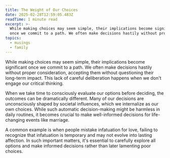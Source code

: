 ```yaml
---
title: The Weight of Our Choices
date: 2025-02-28T12:59:05.483Z
readTime: 1 minute read
excerpt: >-
  While making choices may seem simple, their implications become significant
  once we commit to a path. We often make decisions hastily without proper c...
topics:
  - musings
  - family
---
```

While making choices may seem simple, their implications become significant once we commit to a path. We often make decisions hastily without proper consideration, accepting them without questioning their long-term impact. This lack of careful deliberation happens when we don't engage our critical thinking.
 
 When we take time to consciously evaluate our options before deciding, the outcomes can be dramatically different. Many of our decisions are unconsciously shaped by societal influences, which we internalize as our own choices. While such automatic decision-making might be harmless in daily routines, it becomes crucial to make well-informed decisions for life-changing events like marriage.
 
 A common example is when people mistake infatuation for love, failing to recognize that infatuation is temporary and may not evolve into lasting affection. In such important matters, it's essential to carefully explore all options and make informed decisions rather than later lamenting poor choices.
